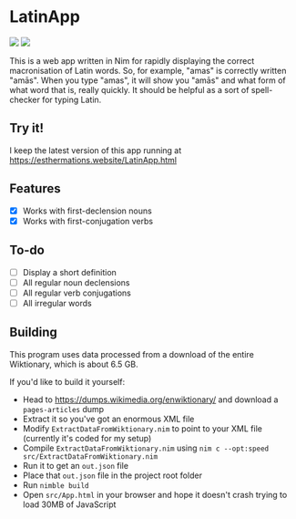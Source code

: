 # LatinApp
![](https://img.shields.io/badge/👑-Nim-FFE220)
![](https://img.shields.io/badge/🏺-Lingua%20Latīna-B57EDC)

This is a web app written in Nim for rapidly displaying the correct macronisation of Latin words. So, for example, "amas" is correctly written "amās". When you type "amas", it will show you "amās" and what form of what word that is, really quickly. It should be helpful as a sort of spell-checker for typing Latin.

## Try it!

I keep the latest version of this app running at https://esthermations.website/LatinApp.html

## Features

 - [x] Works with first-declension nouns
 - [x] Works with first-conjugation verbs

## To-do

 - [ ] Display a short definition
 - [ ] All regular noun declensions
 - [ ] All regular verb conjugations
 - [ ] All irregular words

## Building

This program uses data processed from a download of the entire Wiktionary, which is about 6.5 GB.

If you'd like to build it yourself:

 * Head to https://dumps.wikimedia.org/enwiktionary/ and download a `pages-articles` dump
 * Extract it so you've got an enormous XML file
 * Modify `ExtractDataFromWiktionary.nim` to point to your XML file (currently it's coded for my setup)
 * Compile `ExtractDataFromWiktionary.nim` using `nim c --opt:speed src/ExtractDataFromWiktionary.nim`
 * Run it to get an `out.json` file
 * Place that `out.json` file in the project root folder
 * Run `nimble build`
 * Open `src/App.html` in your browser and hope it doesn't crash trying to load 30MB of JavaScript
